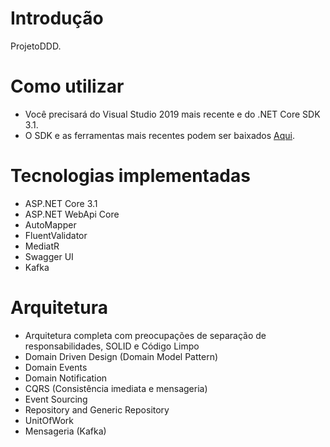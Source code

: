 # Introdução 
ProjetoDDD.

# Como utilizar

- Você precisará do Visual Studio 2019 mais recente e do .NET Core SDK 3.1.
- O SDK e as ferramentas mais recentes podem ser baixados [Aqui](https://dot.net/core).

# Tecnologias implementadas

- ASP.NET Core 3.1
- ASP.NET WebApi Core
- AutoMapper
- FluentValidator
- MediatR
- Swagger UI
- Kafka

# Arquitetura

- Arquitetura completa com preocupações de separação de responsabilidades, SOLID e Código Limpo
- Domain Driven Design (Domain Model Pattern)
- Domain Events
- Domain Notification
- CQRS (Consistência imediata e mensageria)
- Event Sourcing
- Repository and Generic Repository
- UnitOfWork
- Mensageria (Kafka)
